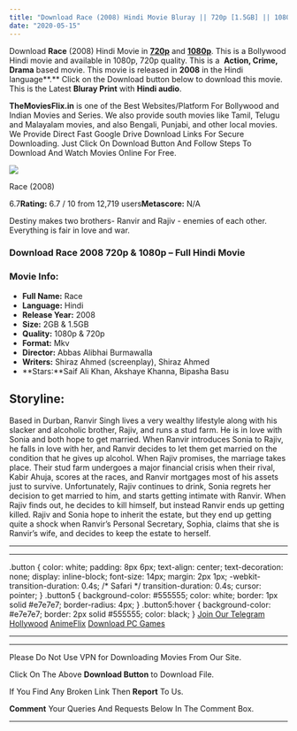 ```yaml
---
title: "Download Race (2008) Hindi Movie Bluray || 720p [1.5GB] || 1080p [2GB]"
date: "2020-05-15"
---
```


Download **Race** (2008) Hindi Movie in [**720p**](https://1moviesflix.com/720p-movies/) and **[1080p](https://1moviesflix.com/480p-movies/)**. This is a Bollywood Hindi movie and available in 1080p, 720p quality. This is a  **Action, Crime, Drama** based movie. This movie is released in **2008** in the Hindi language**.** Click on the Download button below to download this movie. This is the Latest **Bluray Print** with **Hindi audio**.

**TheMoviesFlix.in** is one of the Best Websites/Platform For Bollywood and Indian Movies and Series. We also provide south movies like Tamil, Telugu and Malayalam movies, and also Bengali, Punjabi, and other local movies. We Provide Direct Fast Google Drive Download Links For Secure Downloading. Just Click On Download Button And Follow Steps To Download And Watch Movies Online For Free.

[![](https://m.media-amazon.com/images/M/MV5BOTUxODczMjI3MV5BMl5BanBnXkFtZTcwMTExODM2MQ@@._V1_SX300.jpg)](https://www.imdb.com/title/tt1017456/ "Race")

Race (2008)

6.7**Rating:** 6.7 / 10 from 12,719 users**Metascore:** N/A

Destiny makes two brothers- Ranvir and Rajiv - enemies of each other. Everything is fair in love and war.

### Download Race 2008 720p & 1080p – Full Hindi Movie

### Movie Info:

- **Full Name:** Race
- **Language:** Hindi
- **Release Year:** 2008
- **Size:** 2GB & 1.5GB
- **Quality:** 1080p & 720p
- **Format:** Mkv
- **Director:** Abbas Alibhai Burmawalla
- **Writers:** Shiraz Ahmed (screenplay), Shiraz Ahmed
- **Stars:**Saif Ali Khan, Akshaye Khanna, Bipasha Basu

## Storyline:

Based in Durban, Ranvir Singh lives a very wealthy lifestyle along with his slacker and alcoholic brother, Rajiv, and runs a stud farm. He is in love with Sonia and both hope to get married. When Ranvir introduces Sonia to Rajiv, he falls in love with her, and Ranvir decides to let them get married on the condition that he gives up alcohol. When Rajiv promises, the marriage takes place. Their stud farm undergoes a major financial crisis when their rival, Kabir Ahuja, scores at the races, and Ranvir mortgages most of his assets just to survive. Unfortunately, Rajiv continues to drink, Sonia regrets her decision to get married to him, and starts getting intimate with Ranvir. When Rajiv finds out, he decides to kill himself, but instead Ranvir ends up getting killed. Rajiv and Sonia hope to inherit the estate, but they end up getting quite a shock when Ranvir’s Personal Secretary, Sophia, claims that she is Ranvir’s wife, and decides to keep the estate to herself.

* * *

* * *

.button { color: white; padding: 8px 6px; text-align: center; text-decoration: none; display: inline-block; font-size: 14px; margin: 2px 1px; -webkit-transition-duration: 0.4s; /\* Safari \*/ transition-duration: 0.4s; cursor: pointer; } .button5 { background-color: #555555; color: white; border: 1px solid #e7e7e7; border-radius: 4px; } .button5:hover { background-color: #e7e7e7; border: 2px solid #555555; color: black; } [Join Our Telegram](http://gdrivepro.xyz/join.php) [Hollywood](https://moviesverse.com/) [AnimeFlix](https://animeflix.in/) [Download PC Games](https://gamesflix.net/)  

* * *

* * *

  

Please Do Not Use VPN for Downloading Movies From Our Site.

Click On The Above **Download Button** to Download File.

If You Find Any Broken Link Then **Report** To Us.

**Comment** Your Queries And Requests Below In The Comment Box.

* * *
